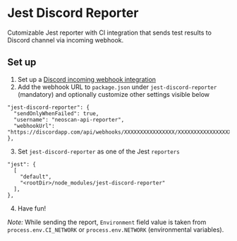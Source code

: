 # Jest Discord Reporter
Cutomizable Jest reporter with CI integration that sends test results to Discord channel via incoming webhook.

## Set up
1. Set up a [Discord incoming webhook integration](https://support.discordapp.com/hc/en-us/articles/228383668-Intro-to-Webhooks)
2. Add the webhook URL to `package.json` under `jest-discord-reporter` (mandatory) and optionally customize other settings visible below
```
"jest-discord-reporter": {
  "sendOnlyWhenFailed": true,
  "username": "neoscan-api-reporter",
  "webhookUrl": "https://discordapp.com/api/webhooks/XXXXXXXXXXXXXXXX/XXXXXXXXXXXXXXXXXXXXXXXXXXXXXXXXXXXXXXXXXXXXXXXXX"
},
```
3. Set `jest-discord-reporter` as one of the Jest `reporters`
```
"jest": {
  [
    "default",
    "<rootDir>/node_modules/jest-discord-reporter"
  ],
},
```
4. Have fun!

*Note:*
While sending the report, `Environment` field value is taken from `process.env.CI_NETWORK` or `process.env.NETWORK` (environmental variables).